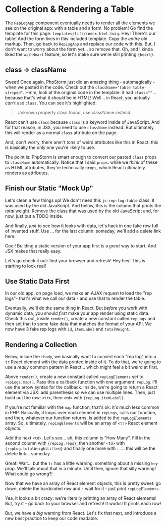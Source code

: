 # Collection & Rendering a Table

The `RepLogApp` component eventually needs to render all the elements we see on
the original app: with a table and a form. No problem! Go find the template for
this page: `templates/lift/index.html.twig`. Hey! There's our table! And the form
lives in this included template. Copy the *entire* old markup. Then, go back to
`RepLogApp` and replace our code with this. But, I don't want to worry about the
form yet... so remove that. Oh, and I kinda liked the `withHeart` feature, so let's
make sure we're still printing `{heart}`.

## class -> className

Sweet! Once again, PhpStorm just did an amazing thing - automagically - when we pasted
in the code. Check out the `className="table table-striped"`. Hmm, look at the
original code in the template: it had `class=""`... because that's what it *should*
be in HTML! Well... in React, you actually *can't* use `class`. You can see it's
highlighted:

> Unknown property class found, use className instead

React can't use `class` because `class` is a keyword inside of JavaScript. And for
that reason, in JSX, you need to use `className` instead. But ultimately, this
will render as a normal `class` attribute on the page.

And, don't worry, there aren't tons of weird attributes like this in React: this
is basically the only one you're likely to use.

The point is: PhpStorm is smart enough to convert our pasted `class` props to `className`
automatically. Notice that I said `props`: while we *think* of these as HTML
attributes, they're technically `props`, which React ultimately renders as attributes.

## Finish our Static "Mock Up"

Let's clean a few things up! We don't need this `js-rep-log-table` class: it was
used by the old JavaScript. And below, this is the column that prints the *total*
weight. Remove the class that was used by the old JavaScript and, for now, just put
a TODO inside.

And finally, *just* to see how it looks with data, let's hack in one fake row full
of invented stuff. Use ... for the last column: someday, we'll add a delete link
here.

Cool! Building a static version of your app first is a *great* way to start. And
JSX makes that really easy.

Let's go check it out: find your browser and refresh! Hey hey! This is starting
to look real!

## Use Static Data First

In our old app, on page load, we make an AJAX request to load the "rep logs"- that's
what we call our data - and use that to render the table.

Eventually, we'll do the same thing in React. But *before* you work with dynamic
data, you should *first* make your app render using static data. Check this out,
inside `render()`, create a new constant called `repLogs` and then set that to some
fake data that matches the format of your API. We now have 3 fake rep logs with
`id`, `itemLabel` and `totalWeight`.

## Rendering a Collection

Below, inside the `tbody`, we basically want to convert each "rep log" into a
`tr` React element with the data printed inside of it. To do that, we're going to
use a *really* common pattern in React... which might feel a bit weird at first.

Above `render()`, create a new constant called `repLogElements` set to `repLogs.map()`.
Pass this a callback function with one argument: `repLog`. I'll use the arrow syntax
for the callback. Inside, we're going to return a React element via JSX: add
parenthesis so we can use multiple lines. Then, just build out the row: `<tr>`,
then `<td>` with `{repLog.itemLabel}`.

If you're not familiar with the `map` function, that's ok: it's much less common
in PHP. Basically, it loops over each element in `repLogs`, calls our function,
and then, whatever our function returns, is added to the `repLogElements` array.
So, ultimately, `repLogElements` will be an array of `<tr>` React element objects.

Add the next `<td>`. Let's see... ah, this column is "How Many". Fill in the second
column with `{repLog.reps}`, then another `<td>` with `{repLog.totalWeightLifted}`
and finally one more with `...`: this will be the delete link... someday.

Great! Wait... but the `tr` has a little warning: something about a missing `key`
prop. We'll talk about that in a minute. Until then, ignore that silly warning! What
could go wrong?!

Now that we have an array of React element objects, this is pretty sweet: go down,
delete the hardcoded row and - wait for it - just print `repLogElements`.

Yea, it looks a bit crazy: we're literally printing an array of React elements!
But, try it - go back to your browser and refresh! It works! It prints each
row!

But, we have a *big* warning from React. Let's fix that next, and introduce a new
best practice to keep our code readable.
